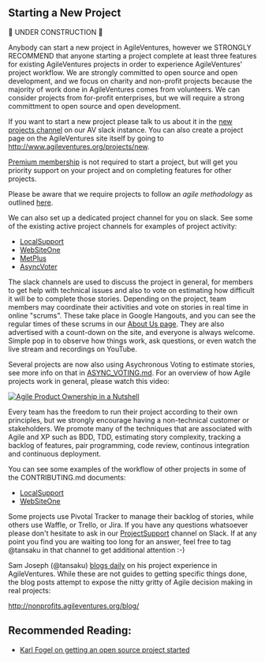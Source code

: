 Starting a New Project
----------------------

:construction: UNDER CONSTRUCTION :construction:

Anybody can start a new project in AgileVentures, however we STRONGLY RECOMMEND that anyone starting a project complete at least three features for existing AgileVentures projects in order to experience AgileVentures' project workflow.  We are strongly committed to open source and open development, and we focus on charity and non-profit projects because the majority of work done in AgileVentures comes from volunteers.  We can consider projects from for-profit enterprises, but we will require a strong committment to open source and open development.

If you want to start a new project please talk to us about it in the [new projects channel](https://agileventures.slack.com/messages/new_projects) on our AV slack instance.  You can also create a project page on the AgileVentures site itself by going to http://www.agileventures.org/projects/new.

[Premium membership](http://www.agileventures.org/pricing) is not required to start a project, but will get you priority support on your project and on completing  features for other projects.

Please be aware that we require projects to follow an *agile methodology* as outlined [here](https://github.com/AgileVentures/AgileVentures/blob/master/RUNNING_A_PROJECT.md).

We can also set up a dedicated project channel for you on slack.  See some of the existing active project channels for examples of project activity:

* [LocalSupport](https://agileventures.slack.com/messages/localsupport/)
* [WebSiteOne](https://agileventures.slack.com/messages/websiteone/)
* [MetPlus](https://agileventures.slack.com/messages/metplus/)
* [AsyncVoter](https://agileventures.slack.com/messages/async_voter/)

The slack channels are used to discuss the project in general, for members to get help with technical issues and also to vote on estimating how difficult it will be to complete those stories.  Depending on the project, team members may coordinate their activities and vote on stories in real time in online "scrums".  These take place in Google Hangouts, and you can see the regular times of these scrums in our [About Us page](http://www.agileventures.org/about-us).  They are also advertised with a count-down on the site, and everyone is always welcome.  Simple pop in to observe how things work, ask questions, or even watch the live stream and recordings on YouTube.

Several projects are now also using Asychronous Voting to estimate stories, see more info on that in [ASYNC_VOTING.md](ASYNC_VOTING.md).  For an overview of how Agile projects work in general, please watch this video:

[![Agile Product Ownership in a Nutshell](https://img.youtube.com/vi/502ILHjX9EE/0.jpg)](https://www.youtube.com/watch?v=502ILHjX9EE)

Every team has the freedom to run their project according to their own principles, but we strongly encourage having a non-technical customer or stakeholders.  We promote many of the techniques that are associated with Agile and XP such as BDD, TDD, estimating story complexity, tracking a backlog of features, pair programming, code review, continous integration and continuous deployment.

You can see some examples of the workflow of other projects in some of the CONTRIBUTING.md documents:

* [LocalSupport](https://github.com/AgileVentures/LocalSupport/blob/develop/CONTRIBUTING.md)
* [WebSiteOne](https://github.com/AgileVentures/WebSiteOne/blob/develop/CONTRIBUTING.md/)

Some projects use Pivotal Tracker to manage their backlog of stories, while others use Waffle, or Trello, or Jira.  If you have any questions whatsoever please don't hesitate to ask in our [ProjectSupport](https://agileventures.slack.com/messages/project_support/) channel on Slack.  If at any point you find you are waiting too long for an answer, feel free to tag @tansaku in that channel to get additional attention :-)

Sam Joseph (@tansaku) [blogs daily](http://nonprofits.agileventures.org/blog/) on his project experience in AgileVentures.  While these are not guides to getting specific things done, the blog posts attempt to expose the nitty gritty of Agile decision making in real projects:

http://nonprofits.agileventures.org/blog/

## Recommended Reading:

* [Karl Fogel on getting an open source project started](http://producingoss.com/en/getting-started.html)
